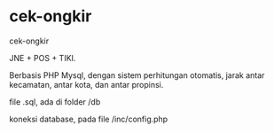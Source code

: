 # cek-ongkir
cek-ongkir

JNE + POS + TIKI.


Berbasis PHP Mysql, dengan sistem perhitungan otomatis, jarak antar kecamatan, antar kota, dan antar propinsi.




file .sql, ada di folder /db


koneksi database, pada file /inc/config.php

